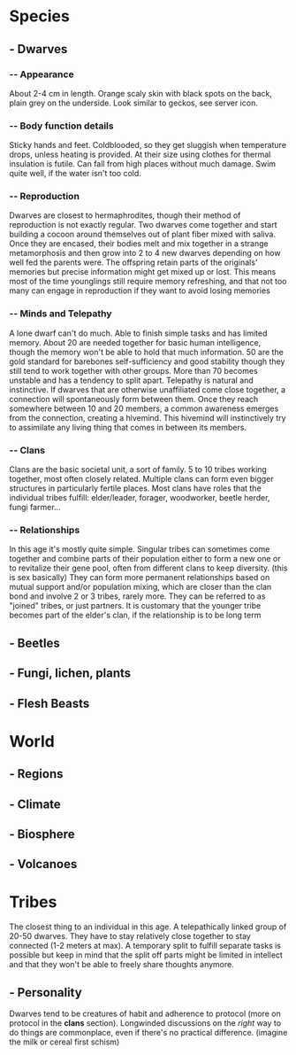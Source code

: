 # Species
## \- Dwarves
### -- Appearance
About 2-4 cm in length. Orange scaly skin with black spots on the back, plain grey on the underside. Look similar to geckos, see server icon. 
### -- Body function details
Sticky hands and feet. Coldblooded, so they get sluggish when temperature drops, unless heating is provided. At their size using clothes for thermal insulation is futile. Can fall from high places without much damage. Swim quite well, if the water isn't too cold.
### -- Reproduction
Dwarves are closest to hermaphrodites, though their method of reproduction is not exactly regular. Two dwarves come together and start building a cocoon around themselves out of plant fiber mixed with saliva. Once they are encased, their bodies melt and mix together in a strange metamorphosis and then grow into 2 to 4 new dwarves depending on how well fed the parents were. 
The offspring retain parts of the originals' memories but precise information might get mixed up or lost. This means most of the time younglings still require memory refreshing, and that not too many can engage in reproduction if they want to avoid losing memories
### -- Minds and Telepathy
A lone dwarf can't do much. Able to finish simple tasks and has limited memory. About 20 are needed together for basic human intelligence, though the memory won't be able to hold that much information. 50 are the gold standard for barebones self-sufficiency and good stability though they still tend to work together with other groups. More than 70 becomes unstable and has a tendency to split apart.
Telepathy is natural and instinctive. If dwarves that are otherwise unaffiliated come close together, a connection will spontaneously form between them. Once they reach somewhere between 10 and 20 members, a common awareness emerges from the connection, creating a hivemind. This hivemind will instinctively try to assimilate any living thing that comes in between its members.
### -- Clans
Clans are the basic societal unit, a sort of family. 5 to 10 tribes working together, most often closely related. Multiple clans can form even bigger structures in particularly fertile places. Most clans have roles that the individual tribes fulfill: elder/leader, forager, woodworker, beetle herder, fungi farmer...
### -- Relationships
In this age it's mostly quite simple. Singular tribes can sometimes come together and combine parts of their population either to form a new one or to revitalize their gene pool, often from different clans to keep diversity. (this is sex basically)
They can form more permanent relationships based on mutual support and/or population mixing, which are closer than the clan bond and involve 2 or 3 tribes, rarely more. They can be referred to as "joined" tribes, or just partners. It is customary that the younger tribe becomes part of the elder's clan, if the relationship is to be long term

## \- Beetles

## \- Fungi, lichen, plants

## \- Flesh Beasts


# World
## \- Regions

## \- Climate

## \- Biosphere

## \- Volcanoes


# Tribes
The closest thing to an individual in this age. A telepathically linked group of 20-50 dwarves. They have to stay relatively close together to stay connected (1-2 meters at max). A temporary split to fulfill separate tasks is possible but keep in mind that the split off parts might be limited in intellect and that they won't be able to freely share thoughts anymore.

## \- Personality
Dwarves tend to be creatures of habit and adherence to protocol (more on protocol in the **clans** section). Longwinded discussions on the *right* way to do things are commonplace, even if there's no practical difference. (imagine the milk or cereal first schism)